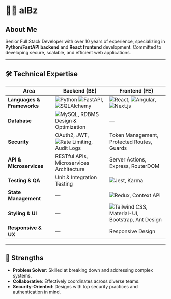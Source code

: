 # 🧙‍♂️ alBz

## About Me
Senior Full Stack Developer with over 10 years of experience, specializing in **Python/FastAPI backend** and **React frontend** development. Committed to developing secure, scalable, and efficient web applications.

---

## 🛠️ Technical Expertise

| Area                     | Backend (BE)                                                                 | Frontend (FE)                                          |
|--------------------------|------------------------------------------------------------------------------|--------------------------------------------------------|
| **Languages & Frameworks** | ![Python](https://img.shields.io/badge/-Python-3776AB?logo=python&logoColor=white) ![FastAPI](https://img.shields.io/badge/-FastAPI-009688?logo=fastapi&logoColor=white), ![SQLAlchemy](https://img.shields.io/badge/-SQLAlchemy-A81C00?logoColor=white) | ![React](https://img.shields.io/badge/-React-61DAFB?logo=react&logoColor=black), ![Angular](https://img.shields.io/badge/-Angular-DD0031?logo=angular&logoColor=white), ![Next.js](https://img.shields.io/badge/-Next.js-000000?logo=nextdotjs&logoColor=white) |
| **Database**             | ![MySQL](https://img.shields.io/badge/-MySQL-4479A1?logo=mysql&logoColor=white), RDBMS Design & Optimization       | —                                                      |
| **Security**             | OAuth2, JWT, ![Rate Limiting](https://img.shields.io/badge/-Rate%20Limiting-FCC624?logo=limiter&logoColor=black), Audit Logs        | Token Management, Protected Routes, Guards              |
| **API & Microservices**  | RESTful APIs, Microservices Architecture                                      | Server Actions, Express, RouterDOM                      |
| **Testing & QA**         | Unit & Integration Testing                                                    | ![Jest](https://img.shields.io/badge/-Jest-C21325?logo=jest&logoColor=white), Karma                              |
| **State Management**     | —                                                                             | ![Redux](https://img.shields.io/badge/-Redux-764ABC?logo=redux&logoColor=white), Context API                                    |
| **Styling & UI**         | —                                                                             | ![Tailwind CSS](https://img.shields.io/badge/-Tailwind%20CSS-06B6D4?logo=tailwindcss&logoColor=white), Material-UI, Bootstrap, Ant Design   |
| **Responsive & UX**      | —                                                                             | Responsive Design                                       |

---

## 💪 Strengths

- **Problem Solver**: Skilled at breaking down and addressing complex systems.
- **Collaborative**: Effectively coordinates across diverse teams.
- **Security-Oriented**: Designs with top security practices and authentication in mind.
